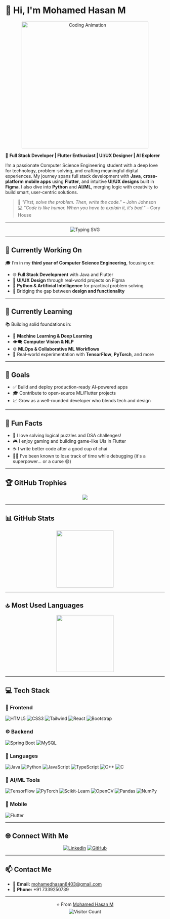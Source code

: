 # 👋 Hi, I'm Mohamed Hasan M

<p align="center">
  <img src="https://media.giphy.com/media/qgQUggAC3Pfv687qPC/giphy.gif" width="400" alt="Coding Animation">
</p>

🚀 **Full Stack Developer | Flutter Enthusiast | UI/UX Designer | AI Explorer**

I’m a passionate Computer Science Engineering student with a deep love for technology, problem-solving, and crafting meaningful digital experiences. My journey spans full stack development with **Java**, **cross-platform mobile apps** using **Flutter**, and intuitive **UI/UX designs** built in **Figma**. I also dive into **Python** and **AI/ML**, merging logic with creativity to build smart, user-centric solutions.

> 💬 _"First, solve the problem. Then, write the code."_ – John Johnson  
> 💻 _"Code is like humor. When you have to explain it, it’s bad."_ – Cory House

---

<p align="center">
  <img src="https://readme-typing-svg.herokuapp.com?font=Fira+Code&weight=600&size=22&pause=1000&color=ffa500&width=435&lines=I+Love+to+Code+👨‍💻;Always+Learning+New+Things+🚀;Building+AI+Apps+with+Flutter+💡;" alt="Typing SVG" />
</p>

---

## 🔭 Currently Working On

🎓 I’m in my **third year of Computer Science Engineering**, focusing on:
- 🌐 **Full Stack Development** with Java and Flutter  
- 🎨 **UI/UX Design** through real-world projects on Figma  
- 🧠 **Python & Artificial Intelligence** for practical problem solving  
- 🔄 Bridging the gap between **design and functionality**

---

## 🌱 Currently Learning

📚 Building solid foundations in:
- 🧠 **Machine Learning & Deep Learning**
- 👁️‍🗨️ **Computer Vision & NLP**
- ⚙️ **MLOps & Collaborative ML Workflows**
- 🧪 Real-world experimentation with **TensorFlow**, **PyTorch**, and more

---

## 🎯 Goals

- ✅ Build and deploy production-ready AI-powered apps  
- 🎓 Contribute to open-source ML/Flutter projects  
- 📈 Grow as a well-rounded developer who blends tech and design  

---

## 🤩 Fun Facts

- 🧠 I love solving logical puzzles and DSA challenges!
- 🎮 I enjoy gaming and building game-like UIs in Flutter
- ☕ I write better code after a good cup of chai  
- 🧑‍💻 I’ve been known to lose track of time while debugging (it's a superpower... or a curse 😄)

---

## 🏆 GitHub Trophies

<p align="center">
  <img src="https://github-profile-trophy.vercel.app/?username=mohamedhasan8403&theme=flat&column=7&margin-w=15&margin-h=15" />
</p>

---

## 📊 GitHub Stats

<div align="center">
  <img height="180em" src="https://github-readme-stats.vercel.app/api?username=mohamedhasan8403&show_icons=true&theme=default&include_all_commits=true&count_private=true" />
</div>

---

## 🔝 Most Used Languages

<div align="center">
  <img height="180em" src="https://github-readme-stats.vercel.app/api/top-langs/?username=mohamedhasan8403&layout=compact&langs_count=10&theme=default" />
</div>

---

## 💻 Tech Stack

### 🎨 Frontend
![HTML5](https://img.shields.io/badge/HTML5-ff69b4?style=for-the-badge&logo=html5&logoColor=white)
![CSS3](https://img.shields.io/badge/CSS3-ff69b4?style=for-the-badge&logo=css3&logoColor=white)
![Tailwind](https://img.shields.io/badge/Tailwind-ff69b4?style=for-the-badge&logo=tailwindcss&logoColor=white)
![React](https://img.shields.io/badge/React-ff69b4?style=for-the-badge&logo=react&logoColor=white)
![Bootstrap](https://img.shields.io/badge/Bootstrap-ff69b4?style=for-the-badge&logo=bootstrap&logoColor=white)

### ⚙️ Backend
![Spring Boot](https://img.shields.io/badge/Spring-4169e1?style=for-the-badge&logo=spring&logoColor=white)
![MySQL](https://img.shields.io/badge/MySQL-4169e1?style=for-the-badge&logo=mysql&logoColor=white)

### 💬 Languages
![Java](https://img.shields.io/badge/Java-FFA500?style=for-the-badge&logo=java&logoColor=white)
![Python](https://img.shields.io/badge/Python-FFA500?style=for-the-badge&logo=python&logoColor=white)
![JavaScript](https://img.shields.io/badge/JavaScript-FFA500?style=for-the-badge&logo=javascript&logoColor=white)
![TypeScript](https://img.shields.io/badge/TypeScript-FFA500?style=for-the-badge&logo=typescript&logoColor=white)
![C++](https://img.shields.io/badge/C++-FFA500?style=for-the-badge&logo=cplusplus&logoColor=white)
![C](https://img.shields.io/badge/C-FFA500?style=for-the-badge&logo=c&logoColor=white)

### 🧠 AI/ML Tools
![TensorFlow](https://img.shields.io/badge/TensorFlow-00CED1?style=for-the-badge&logo=tensorflow&logoColor=white)
![PyTorch](https://img.shields.io/badge/PyTorch-00CED1?style=for-the-badge&logo=pytorch&logoColor=white)
![Scikit-Learn](https://img.shields.io/badge/Scikit--Learn-00CED1?style=for-the-badge&logo=scikit-learn&logoColor=white)
![OpenCV](https://img.shields.io/badge/OpenCV-00CED1?style=for-the-badge&logo=opencv&logoColor=white)
![Pandas](https://img.shields.io/badge/Pandas-00CED1?style=for-the-badge&logo=pandas&logoColor=white)
![NumPy](https://img.shields.io/badge/NumPy-00CED1?style=for-the-badge&logo=numpy&logoColor=white)

### 📱 Mobile
![Flutter](https://img.shields.io/badge/Flutter-3CB371?style=for-the-badge&logo=flutter&logoColor=white)

---

## 🌐 Connect With Me

<div align="center">

[![LinkedIn](https://img.shields.io/badge/LinkedIn-%230077B5.svg?logo=linkedin&logoColor=white)](https://www.linkedin.com/in/mohamed-hasan-325051362/)
[![GitHub](https://img.shields.io/badge/GitHub-%23121011.svg?logo=github&logoColor=white)](https://github.com/mohamedhasan8403)

</div>

---

## 📫 Contact Me

- 📧 **Email:** [mohamedhasan8403@gmail.com](mailto:mohamedhasan8403@gmail.com)  
- 📱 **Phone:** +91 7339250739  

---

<div align="center">

⭐️ From [Mohamed Hasan M](https://github.com/mohamedhasan8403)  
![Visitor Count](https://profile-counter.glitch.me/mohamedhasan8403/count.svg)

</div>

